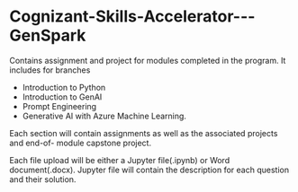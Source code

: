 # Cognizant-Skills-Accelerator---GenSpark
Contains assignment and project for modules completed in the program. It includes for branches
- Introduction to Python
- Introduction to GenAI
- Prompt Engineering
- Generative AI with Azure Machine Learning.

Each section will contain assignments as well as the associated projects and end-of- module capstone project.

Each file upload will be either a Jupyter file(.ipynb) or Word document(.docx). Jupyter file will contain the description for each question and
their solution.

